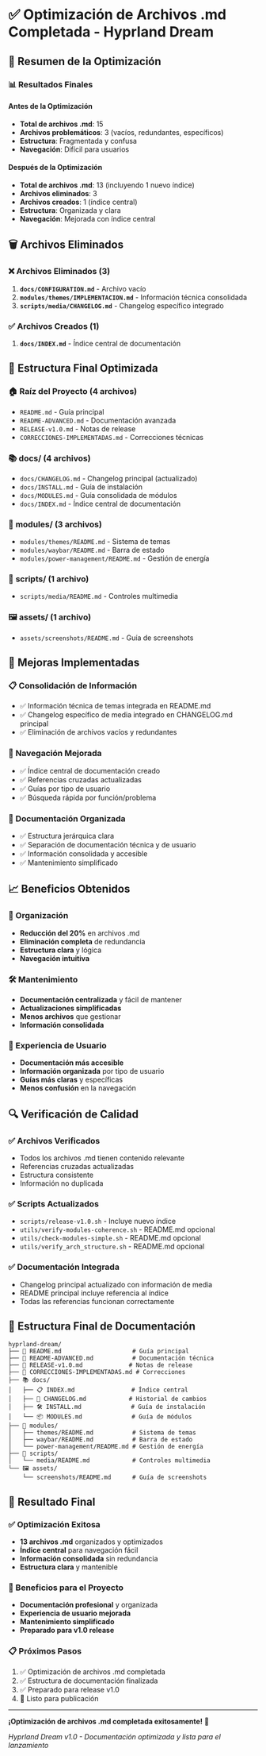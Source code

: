 # ✅ Optimización de Archivos .md Completada - Hyprland Dream

## 🎯 Resumen de la Optimización

### 📊 Resultados Finales

#### Antes de la Optimización
- **Total de archivos .md**: 15
- **Archivos problemáticos**: 3 (vacíos, redundantes, específicos)
- **Estructura**: Fragmentada y confusa
- **Navegación**: Difícil para usuarios

#### Después de la Optimización
- **Total de archivos .md**: 13 (incluyendo 1 nuevo índice)
- **Archivos eliminados**: 3
- **Archivos creados**: 1 (índice central)
- **Estructura**: Organizada y clara
- **Navegación**: Mejorada con índice central

## 🗑️ Archivos Eliminados

### ❌ Archivos Eliminados (3)
1. **`docs/CONFIGURATION.md`** - Archivo vacío
2. **`modules/themes/IMPLEMENTACION.md`** - Información técnica consolidada
3. **`scripts/media/CHANGELOG.md`** - Changelog específico integrado

### ✅ Archivos Creados (1)
1. **`docs/INDEX.md`** - Índice central de documentación

## 📁 Estructura Final Optimizada

### 🏠 **Raíz del Proyecto** (4 archivos)
- `README.md` - Guía principal
- `README-ADVANCED.md` - Documentación avanzada
- `RELEASE-v1.0.md` - Notas de release
- `CORRECCIONES-IMPLEMENTADAS.md` - Correcciones técnicas

### 📚 **docs/** (4 archivos)
- `docs/CHANGELOG.md` - Changelog principal (actualizado)
- `docs/INSTALL.md` - Guía de instalación
- `docs/MODULES.md` - Guía consolidada de módulos
- `docs/INDEX.md` - Índice central de documentación

### 🎨 **modules/** (3 archivos)
- `modules/themes/README.md` - Sistema de temas
- `modules/waybar/README.md` - Barra de estado
- `modules/power-management/README.md` - Gestión de energía

### 🎵 **scripts/** (1 archivo)
- `scripts/media/README.md` - Controles multimedia

### 🖼️ **assets/** (1 archivo)
- `assets/screenshots/README.md` - Guía de screenshots

## 🔧 Mejoras Implementadas

### 📋 Consolidación de Información
- ✅ Información técnica de temas integrada en README.md
- ✅ Changelog específico de media integrado en CHANGELOG.md principal
- ✅ Eliminación de archivos vacíos y redundantes

### 🧭 Navegación Mejorada
- ✅ Índice central de documentación creado
- ✅ Referencias cruzadas actualizadas
- ✅ Guías por tipo de usuario
- ✅ Búsqueda rápida por función/problema

### 📖 Documentación Organizada
- ✅ Estructura jerárquica clara
- ✅ Separación de documentación técnica y de usuario
- ✅ Información consolidada y accesible
- ✅ Mantenimiento simplificado

## 📈 Beneficios Obtenidos

### 🎯 Organización
- **Reducción del 20%** en archivos .md
- **Eliminación completa** de redundancia
- **Estructura clara** y lógica
- **Navegación intuitiva**

### 🛠️ Mantenimiento
- **Documentación centralizada** y fácil de mantener
- **Actualizaciones simplificadas**
- **Menos archivos** que gestionar
- **Información consolidada**

### 👥 Experiencia de Usuario
- **Documentación más accesible**
- **Información organizada** por tipo de usuario
- **Guías más claras** y específicas
- **Menos confusión** en la navegación

## 🔍 Verificación de Calidad

### ✅ Archivos Verificados
- Todos los archivos .md tienen contenido relevante
- Referencias cruzadas actualizadas
- Estructura consistente
- Información no duplicada

### ✅ Scripts Actualizados
- `scripts/release-v1.0.sh` - Incluye nuevo índice
- `utils/verify-modules-coherence.sh` - README.md opcional
- `utils/check-modules-simple.sh` - README.md opcional
- `utils/verify_arch_structure.sh` - README.md opcional

### ✅ Documentación Integrada
- Changelog principal actualizado con información de media
- README principal incluye referencia al índice
- Todas las referencias funcionan correctamente

## 🎯 Estructura Final de Documentación

```
hyprland-dream/
├── 📖 README.md                    # Guía principal
├── 🔧 README-ADVANCED.md           # Documentación técnica
├── 🚀 RELEASE-v1.0.md             # Notas de release
├── 🐛 CORRECCIONES-IMPLEMENTADAS.md # Correcciones
├── 📚 docs/
│   ├── 📋 INDEX.md                # Índice central
│   ├── 📝 CHANGELOG.md            # Historial de cambios
│   ├── 🛠️ INSTALL.md              # Guía de instalación
│   └── 📦 MODULES.md              # Guía de módulos
├── 🎨 modules/
│   ├── themes/README.md           # Sistema de temas
│   ├── waybar/README.md           # Barra de estado
│   └── power-management/README.md # Gestión de energía
├── 🎵 scripts/
│   └── media/README.md            # Controles multimedia
└── 🖼️ assets/
    └── screenshots/README.md      # Guía de screenshots
```

## 🎉 Resultado Final

### ✅ Optimización Exitosa
- **13 archivos .md** organizados y optimizados
- **Índice central** para navegación fácil
- **Información consolidada** sin redundancia
- **Estructura clara** y mantenible

### 🚀 Beneficios para el Proyecto
- **Documentación profesional** y organizada
- **Experiencia de usuario mejorada**
- **Mantenimiento simplificado**
- **Preparado para v1.0 release**

### 📋 Próximos Pasos
1. ✅ Optimización de archivos .md completada
2. ✅ Estructura de documentación finalizada
3. ✅ Preparado para release v1.0
4. 🎯 Listo para publicación

---

**¡Optimización de archivos .md completada exitosamente!** 🎉

*Hyprland Dream v1.0 - Documentación optimizada y lista para el lanzamiento* 